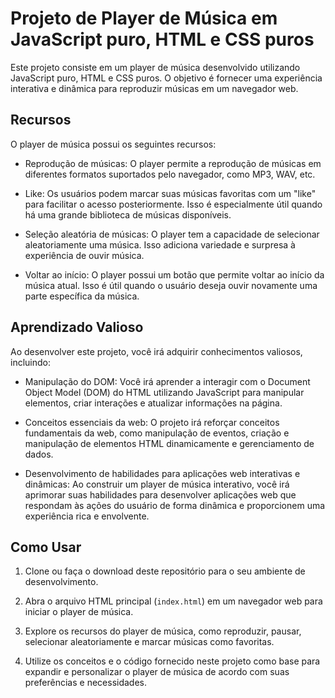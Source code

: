 # Projeto de Player de Música em JavaScript puro, HTML e CSS puros

Este projeto consiste em um player de música desenvolvido utilizando JavaScript puro, HTML e CSS puros. O objetivo é fornecer uma experiência interativa e dinâmica para reproduzir músicas em um navegador web.

## Recursos

O player de música possui os seguintes recursos:

- Reprodução de músicas: O player permite a reprodução de músicas em diferentes formatos suportados pelo navegador, como MP3, WAV, etc.

- Like: Os usuários podem marcar suas músicas favoritas com um "like" para facilitar o acesso posteriormente. Isso é especialmente útil quando há uma grande biblioteca de músicas disponíveis.

- Seleção aleatória de músicas: O player tem a capacidade de selecionar aleatoriamente uma música. Isso adiciona variedade e surpresa à experiência de ouvir música.

- Voltar ao início: O player possui um botão que permite voltar ao início da música atual. Isso é útil quando o usuário deseja ouvir novamente uma parte específica da música.

## Aprendizado Valioso

Ao desenvolver este projeto, você irá adquirir conhecimentos valiosos, incluindo:

- Manipulação do DOM: Você irá aprender a interagir com o Document Object Model (DOM) do HTML utilizando JavaScript para manipular elementos, criar interações e atualizar informações na página.

- Conceitos essenciais da web: O projeto irá reforçar conceitos fundamentais da web, como manipulação de eventos, criação e manipulação de elementos HTML dinamicamente e gerenciamento de dados.

- Desenvolvimento de habilidades para aplicações web interativas e dinâmicas: Ao construir um player de música interativo, você irá aprimorar suas habilidades para desenvolver aplicações web que respondam às ações do usuário de forma dinâmica e proporcionem uma experiência rica e envolvente.

## Como Usar

1. Clone ou faça o download deste repositório para o seu ambiente de desenvolvimento.

2. Abra o arquivo HTML principal (`index.html`) em um navegador web para iniciar o player de música.

3. Explore os recursos do player de música, como reproduzir, pausar, selecionar aleatoriamente e marcar músicas como favoritas.

4. Utilize os conceitos e o código fornecido neste projeto como base para expandir e personalizar o player de música de acordo com suas preferências e necessidades.



